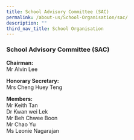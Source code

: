 ```yaml
---
title: School Advisory Committee (SAC)
permalink: /about-us/School-Organisation/sac/
description: ""
third_nav_title: School Organisation
---
```

### **School Advisory Committee (SAC)**

**Chairman:**  
Mr Alvin Lee  
  
**Honorary Secretary:**  
Mrs Cheng Huey Teng  
  
**Members:**   
Mr Keith Tan  
Dr Kwan wei Lek  
Mr Beh Chwee Boon  
Mr Chao Yu  
Ms Leonie Nagarajan